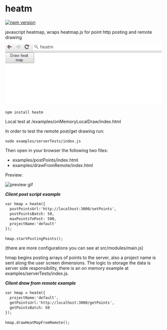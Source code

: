 # heatm

[![npm version](https://img.shields.io/npm/v/heatm.svg?style=flat-square)](https://www.npmjs.com/package/heatm)

javascript heatmap, wraps heatmap.js for point http posting and remote drawing

![preview gif](doc/preview.gif)

``` npm install heatm ```

Local test at /examples/onMemoryLocalDraw/index.html

In order to test the remote post/get drawing run:

``` node examples/serverTests/index.js ```

Then open in your browser the following two files:

* examples/postPoints/index.html
* examples/drawFromRemote/index.html

Preview:

![preview gif](doc/previewRemote.gif)

***Client post script example***
```
var hmap = heatm({
  postPointsUrl:'http://localhost:3000/setPoints',
  postPointsBatch: 50,
  maxPointsToPost: 500,
  projectName:'default'
});

hmap.startPostingPoints();
```
(there are more configurations you can see at src/modules/main.js)

hmap begins posting arrays of points to the server, also a project name is sent along the user screen dimensions. The logic to storage the data is server side responsibility, there is an on memory example at examples/serverTests/index.js.

***Client draw from remote example***
```
var hmap = heatm({
  projectName:'default',
  getPointsUrl:'http://localhost:3000/getPoints',
  getPointsBatch: 50
});

hmap.drawHeatMapFromRemote();

```
